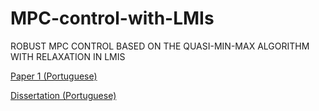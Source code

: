 # MPC-control-with-LMIs
ROBUST MPC CONTROL BASED ON THE QUASI-MIN-MAX ALGORITHM WITH RELAXATION IN LMIS

[Paper 1 (Portuguese)](https://www.sba.org.br/open_journal_systems/index.php/sba/article/view/181/153)

[Dissertation (Portuguese) ](https://ppgee.ufersa.edu.br/wp-content/uploads/sites/61/2019/08/Disserta%C3%A7%C3%A3o-Rosana-Cibely.pdf)

